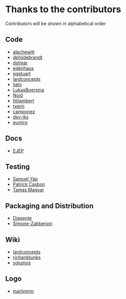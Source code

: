 Thanks to the contributors
==========================

Contributors will be shown in alphabetical order

Code
----
  * [alechewitt](https://github.com/alechewitt)
  * [dphildebrandt](https://github.com/dphildebrandt)
  * [dstmar](https://github.com/dstmar)
  * [edenhaus](https://github.com/edenhaus)
  * [ggstuart](https://github.com/ggstuart)
  * [lardconcepts](https://github.com/lardconcepts)
  * [liato](https://github.com/liato)
  * [LukasBoersma](https://github.com/LukasBoersma)
  * [Noid](https://github.com/n0id)
  * [titilambert](https://github.com/titilambert)
  * [txemi](https://github.com/txemi)
  * [camponez](https://github.com/camponez)
  * [dev-iks](https://github.com/dev-iks)
  * [eumiro](https://github.com/eumiro)

Docs
----
  * [EJEP](https://github.com/EJEP)

Testing
-------
  * [Samuel Yap](https://github.com/samuelyap)
  * [Patrick Casbon](https://github.com/patcas)
  * [Tamas Magyar](https://github.com/tamasmagyar)

Packaging and Distribution
--------------------------
  * [Diapente](https://github.com/Diapente)
  * [Simone-Zabberoni](https://github.com/Simone-Zabberoni)

Wiki
----
  * [lardconcepts](https://github.com/lardconcepts)
  * [richarddunks](https://github.com/richarddunks)
  * [solumos](https://github.com/solumos)

Logo
----
  * [marlinmm](https://github.com/marlinmm)